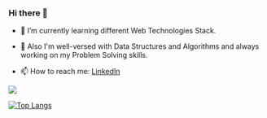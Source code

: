 ### Hi there 👋

- 🌱 I’m currently learning different Web Technologies Stack.
- 🔭 Also I'm well-versed with Data Structures and Algorithms and always working on my Problem Solving skills.

- 📫 How to reach me: [LinkedIn](https://www.linkedin.com/in/ikaransingh/) 


![](https://github-readme-stats.vercel.app/api?username=ikaran-singh&show_icons=true&theme=vision-friendly-dark)

[![Top Langs](https://github-readme-stats.vercel.app/api/top-langs/?username=ikaran-singh&layout=compact&theme=chartreuse-dark)](https://github.com/ikaran-singh/github-readme-stats)
